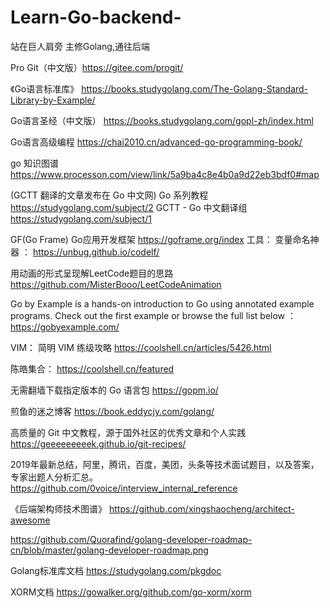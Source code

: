 # Learn-Go-backend-
站在巨人肩旁 主修Golang,通往后端

  Pro Git（中文版）https://gitee.com/progit/

 《Go语言标准库》 https://books.studygolang.com/The-Golang-Standard-Library-by-Example/



 Go语言圣经（中文版） https://books.studygolang.com/gopl-zh/index.html





Go语言高级编程 https://chai2010.cn/advanced-go-programming-book/


go 知识图谱  https://www.processon.com/view/link/5a9ba4c8e4b0a9d22eb3bdf0#map

(GCTT 翻译的文章发布在 Go 中文网) Go 系列教程 https://studygolang.com/subject/2
GCTT - Go 中文翻译组  https://studygolang.com/subject/1


GF(Go Frame) Go应用开发框架  https://goframe.org/index
工具：
  变量命名神器 ： https://unbug.github.io/codelf/

用动画的形式呈现解LeetCode题目的思路 https://github.com/MisterBooo/LeetCodeAnimation

Go by Example is a hands-on introduction to Go using annotated example programs. Check out the first example or browse the full list below ：   https://gobyexample.com/

VIM：
简明 VIM 练级攻略 https://coolshell.cn/articles/5426.html

陈皓集合： https://coolshell.cn/featured

无需翻墙下载指定版本的 Go 语言包 https://gopm.io/

煎鱼的迷之博客  https://book.eddycjy.com/golang/

高质量的 Git 中文教程，源于国外社区的优秀文章和个人实践 https://geeeeeeeeek.github.io/git-recipes/

2019年最新总结，阿里，腾讯，百度，美团，头条等技术面试题目，以及答案，专家出题人分析汇总。 https://github.com/0voice/interview_internal_reference

《后端架构师技术图谱》 https://github.com/xingshaocheng/architect-awesome

https://github.com/Quorafind/golang-developer-roadmap-cn/blob/master/golang-developer-roadmap.png

Golang标准库文档 https://studygolang.com/pkgdoc

XORM文档  https://gowalker.org/github.com/go-xorm/xorm